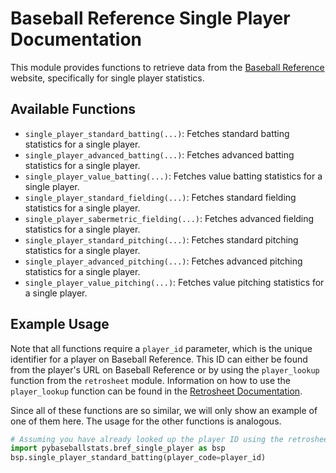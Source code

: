 # Baseball Reference Single Player Documentation

This module provides functions to retrieve data from the [Baseball Reference](https://www.baseball-reference.com/) website, specifically for single player statistics.

## Available Functions

- `single_player_standard_batting(...)`: Fetches standard batting statistics for a single player.
- `single_player_advanced_batting(...)`: Fetches advanced batting statistics for a single player.
- `single_player_value_batting(...)`: Fetches value batting statistics for a single player.
- `single_player_standard_fielding(...)`: Fetches standard fielding statistics for a single player.
- `single_player_sabermetric_fielding(...)`: Fetches advanced fielding statistics for a single player.
- `single_player_standard_pitching(...)`: Fetches standard pitching statistics for a single player.
- `single_player_advanced_pitching(...)`: Fetches advanced pitching statistics for a single player.
- `single_player_value_pitching(...)`: Fetches value pitching statistics for a single player.

## Example Usage

Note that all functions require a `player_id` parameter, which is the unique identifier for a player on Baseball Reference. This ID can either be found from the player's URL on Baseball Reference or by using the `player_lookup` function
from the `retrosheet` module. Information on how to use the `player_lookup` function can be found in the [Retrosheet Documentation](./retrosheet.md).

Since all of these functions are so similar, we will only show an example of one of them here. The usage for the other functions is analogous.

```python
# Assuming you have already looked up the player ID using the retrosheet player_lookup functions and it is stored in the variable `player_id`
import pybaseballstats.bref_single_player as bsp
bsp.single_player_standard_batting(player_code=player_id)
```
